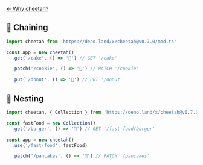 [← Why cheetah?](https://github.com/azurystudio/cheetah#why-cheetah)

## 🔗 Chaining

```ts
import cheetah from 'https://deno.land/x/cheetah@v0.7.0/mod.ts'

const app = new cheetah()
  .get('/cake', () => '🎂') // GET '/cake'

  .patch('/cookie', () => '🍪') // PATCH '/cookie'

  .put('/donut', () => '🍩') // PUT '/donut'
```

## 🪹 Nesting

```ts
import cheetah, { Collection } from 'https://deno.land/x/cheetah@v0.7.0/mod.ts'

const fastFood = new Collection()
  .get('/burger', () => '🍔') // GET '/fast-food/burger'

const app = new cheetah()
  .use('/fast-food', fastFood)

  .patch('/pancakes', () => '🥞') // PATCH '/pancakes'
```
